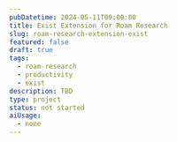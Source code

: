 ```yaml
---
pubDatetime: 2024-05-11T09:00:00
title: Exist Extension for Roam Research
slug: roam-research-extension-exist
featured: false
draft: true
tags:
  - roam-research
  - productivity
  - exist
description: TBD
type: project
status: not started
aiUsage:
  - none
---
```

